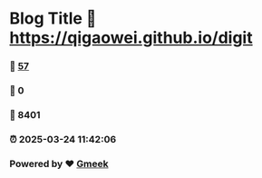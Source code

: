 # Blog Title :link: https://qigaowei.github.io/digit 
### :page_facing_up: [57](https://qigaowei.github.io/digit/tag.html) 
### :speech_balloon: 0 
### :hibiscus: 8401 
### :alarm_clock: 2025-03-24 11:42:06 
### Powered by :heart: [Gmeek](https://github.com/Meekdai/Gmeek)

